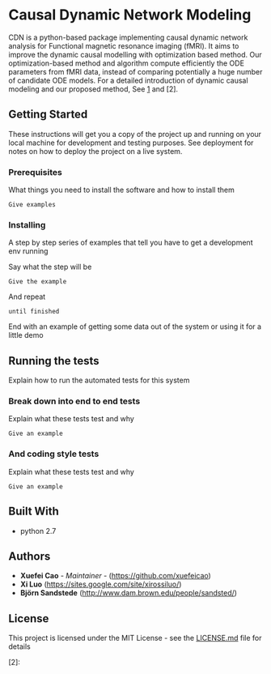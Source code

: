 # Causal Dynamic Network Modeling
CDN is a python-based package implementing causal dynamic network analysis for Functional magnetic resonance imaging (fMRI). It aims to improve the dynamic causal modelling with optimization based method. Our optimization-based  method and algorithm compute efficiently the ODE parameters from fMRI data, instead of comparing potentially a huge  number of candidate ODE models. For a detailed introduction of dynamic causal modeling and our proposed method, See [1] and [2]. 



## Getting Started

These instructions will get you a copy of the project up and running on your local machine for development and testing purposes. See deployment for notes on how to deploy the project on a live system.

### Prerequisites

What things you need to install the software and how to install them

```
Give examples
```

### Installing

A step by step series of examples that tell you have to get a development env running

Say what the step will be

```
Give the example
```

And repeat

```
until finished
```

End with an example of getting some data out of the system or using it for a little demo

## Running the tests

Explain how to run the automated tests for this system

### Break down into end to end tests

Explain what these tests test and why

```
Give an example
```

### And coding style tests

Explain what these tests test and why

```
Give an example
```


## Built With

* python 2.7

## Authors

* **Xuefei Cao** - *Maintainer* - (https://github.com/xuefeicao)
* **Xi Luo** (https://sites.google.com/site/xirossiluo/)
* **Björn Sandstede** (http://www.dam.brown.edu/people/sandsted/)


## License

This project is licensed under the MIT License - see the [LICENSE.md](LICENSE.md) file for details

[1]:http://www.fil.ion.ucl.ac.uk/~karl/Dynamic%20causal%20modelling.pdf
[2]: 
